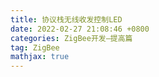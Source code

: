 ```yaml
---
title: 协议栈无线收发控制LED
date: 2022-02-27 21:08:46 +0800
categories: ZigBee开发—提高篇
tag: ZigBee
mathjax: true
---
```

